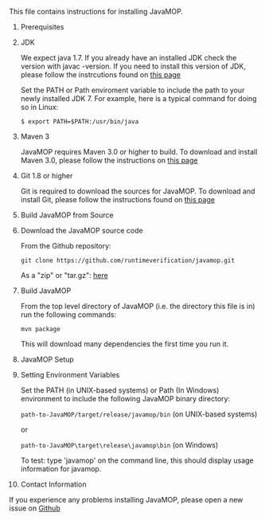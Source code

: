 This file contains instructions for installing JavaMOP.

1. Prerequisites

  1. JDK

     We expect java 1.7. If you already have an installed JDK check
     the version with javac -version. If you need to install this
     version of JDK, please follow the instrcutions found on [this
     page](http://docs.oracle.com/javase/7/docs/webnotes/install/)

     Set the PATH or Path enviroment variable to include the path to
     your newly installed JDK 7. For example, here is a typical
     command for doing so in Linux:

     ```$ export PATH=$PATH:/usr/bin/java```

  2. Maven 3

      JavaMOP requires Maven 3.0 or higher to build. To download and
      install Maven 3.0, please follow the instructions on 
      [this page](http://maven.apache.org/download.cgi)

  3. Git 1.8 or higher

       Git is required to download the sources for JavaMOP. To
       download and install Git, please follow the instructions found
       on [this page](http://git-scm.com/book/en/Getting-Started-Installing-Git)

2. Build JavaMOP from Source

  1. Download the JavaMOP source code

     From the Github repository:

     ```git clone https://github.com/runtimeverification/javamop.git```

     As a "zip" or "tar.gz":
     [here](https://github.com/runtimeverification/javamop/releases)

  2. Build JavaMOP

      From the top level directory of JavaMOP (i.e. the directory this
      file is in) run the following commands:

      ```mvn package```

      This will download many dependencies the first time you run it.

3. JavaMOP Setup

  1. Setting Environment Variables

     Set the PATH (in UNIX-based systems) or Path (In Windows)
     environment to include the following JavaMOP binary directory:

     ```path-to-JavaMOP/target/release/javamop/bin``` (on UNIX-based systems)

     or

     ```path-to-JavaMOP\target\release\javamop\bin``` (on Windows)

     To test: type 'javamop' on the command line, this should
     display usage information for javamop.

4. Contact Information

If you experience any problems installing JavaMOP, please open a new
issue on [Github](https://github.com/runtimeverification/javamop/issues)
